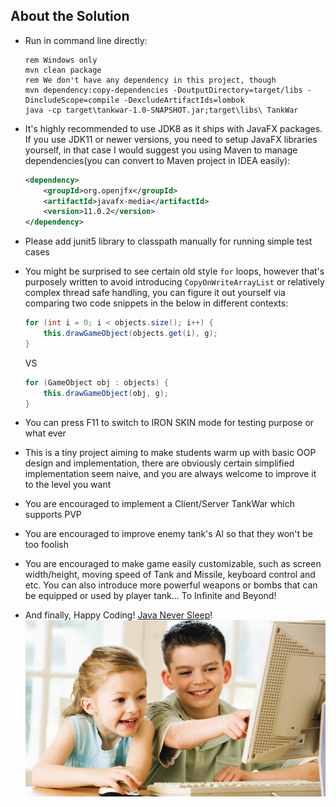 ## About the Solution

* Run in command line directly:
    ```batch
    rem Windows only
    mvn clean package
    rem We don't have any dependency in this project, though
    mvn dependency:copy-dependencies -DoutputDirectory=target/libs -DincludeScope=compile -DexcludeArtifactIds=lombok
    java -cp target\tankwar-1.0-SNAPSHOT.jar;target\libs\ TankWar
    ```

* It's highly recommended to use JDK8 as it ships with JavaFX packages.
If you use JDK11 or newer versions, you need to setup JavaFX libraries
yourself, in that case I would suggest you using Maven to manage
dependencies(you can convert to Maven project in IDEA easily):

    ```xml
    <dependency>
        <groupId>org.openjfx</groupId>
        <artifactId>javafx-media</artifactId>
        <version>11.0.2</version>
    </dependency>
    ```

* Please add junit5 library to classpath manually for running simple test cases

* You might be surprised to see certain old style `for` loops, however that's
purposely written to avoid introducing `CopyOnWriteArrayList` or relatively complex
thread safe handling, you can figure it out yourself via comparing two code snippets
in the below in different contexts:

    ```java
    for (int i = 0; i < objects.size(); i++) {
        this.drawGameObject(objects.get(i), g);
    }
    ```

    VS

    ```java
    for (GameObject obj : objects) {
        this.drawGameObject(obj, g);
    }
    ```

* You can press F11 to switch to IRON SKIN mode for testing purpose or what ever

* This is a tiny project aiming to make students warm up with basic OOP design and
implementation, there are obviously certain simplified implementation seem naive,
and you are always welcome to improve it to the level you want

* You are encouraged to implement a Client/Server TankWar which supports PVP

* You are encouraged to improve enemy tank's AI so that they won't be too foolish

* You are encouraged to make game easily customizable, such as screen width/height,
moving speed of Tank and Missile, keyboard control and etc. You can also introduce
more powerful weapons or bombs that can be equipped or used by player tank...
To Infinite and Beyond!

* And finally, Happy Coding! [Java Never Sleep](https://www.javaneversleep.com)!
![](assets/images/happy-coding.jpg)